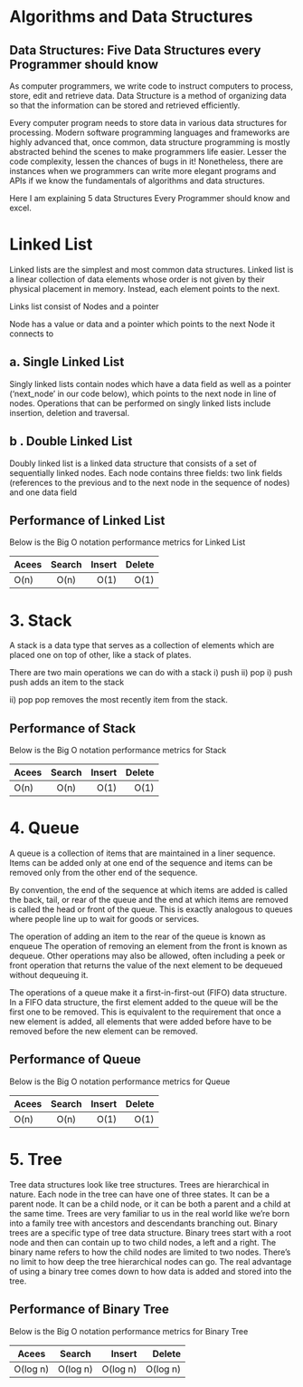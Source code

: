 # Algorithms and Data Structures
## Data Structures: Five Data Structures every Programmer should know

As computer programmers, we write code to instruct computers to process, store, edit and retrieve data. Data Structure is a method of organizing data so that the information can be stored and retrieved efficiently.

Every computer program needs to store data in various data structures for processing. Modern software programming languages and frameworks are highly advanced that, once common, data structure programming is mostly abstracted behind the scenes to make programmers life easier. Lesser the code complexity, lessen the chances of bugs in it!
Nonetheless, there are instances when we programmers can write more elegant programs and APIs if we know the fundamentals of algorithms and data structures.

Here I am explaining 5 data Structures Every Programmer should know and excel.

# Linked List

Linked lists are the simplest and most common data structures. Linked list is a linear collection of data elements whose order is not given by their physical placement in memory. Instead, each element points to the next.

Links list consist of Nodes and a pointer

Node has a value or data and a pointer which points to the next Node it connects to

## a. Single Linked List

Singly linked lists contain nodes which have a data field as well as a pointer (‘next_node’ in our code below), which points to the next node in line of nodes. Operations that can be performed on singly linked lists include insertion, deletion and traversal.

## b . Double Linked List

Doubly linked list is a linked data structure that consists of a set of sequentially linked nodes. Each node contains three fields: two link fields (references to the previous and to the next node in the sequence of nodes) and one data field

## Performance of Linked List

Below is the Big O notation performance metrics for Linked List

| Acees         | Search        | Insert  |  Delete |
| ------------- |:-------------:| -------:| -------:|
| O(n)     | O(n) | O(1)   | O(1)    |



# 3. Stack

A stack is a data type that serves as a collection of elements which are placed one on top of other, like a stack of plates. 

There are two main operations we can do with a stack
i) push 
ii) pop
i) push
push adds an item to the stack

ii) pop
pop removes the most recently item from the stack.

## Performance of Stack

Below is the Big O notation performance metrics for Stack

| Acees         | Search        | Insert  |  Delete |
| ------------- |:-------------:| -------:| -------:|
| O(n)     | O(n) | O(1)   | O(1)    |


# 4. Queue

A queue is a collection of items that are maintained in a liner sequence. Items can be added only at one end of the sequence and items can be removed only from the other end of the sequence.

By convention, the end of the sequence at which items are added is called the back, tail, or rear of the queue and the end at which items are removed is called the head or front of the queue. This is exactly analogous to queues where people line up to wait for goods or services.

The operation of adding an item to the rear of the queue is known as enqueue
The operation of removing an element from the front is known as dequeue.
Other operations may also be allowed, often including a peek or front operation that returns the value of the next element to be dequeued without dequeuing it.

The operations of a queue make it a first-in-first-out (FIFO) data structure. In a FIFO data structure, the first element added to the queue will be the first one to be removed.
This is equivalent to the requirement that once a new element is added, all elements that were added before have to be removed before the new element can be removed.

## Performance of Queue

Below is the Big O notation performance metrics for Queue

| Acees         | Search        | Insert  |  Delete |
| ------------- |:-------------:| -------:| -------:|
| O(n)     | O(n) | O(1)   | O(1)    |

# 5. Tree

Tree data structures look like tree structures. Trees are hierarchical in nature.
Each node in the tree can have one of three states.
It can be a parent node. 
It can be a child node, or it can be both a parent and a child at the same time.
Trees are very familiar to us in the real world like we’re born into a family tree with ancestors and descendants branching out.
Binary trees are a specific type of tree data structure. Binary trees start with a root node and then can contain up to two child nodes, a left and a right. The binary name refers to how the child nodes are limited to two nodes. There’s no limit to how deep the tree hierarchical nodes can go. The real advantage of using a binary tree comes down to how data is added and stored into the tree.

## Performance of Binary Tree

Below is the Big O notation performance metrics for Binary Tree

| Acees         | Search        | Insert  |  Delete |
| ------------- |:-------------:| -------:| -------:|
| O(log n)     | O(log n) |O(log n)   | O(log n)    |

